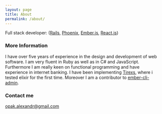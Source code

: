 ```yaml
---
layout: page
title: About
permalink: /about/
---
```


Full stack developer: ([Rails](http://rubyonrails.org/), [Phoenix](http://www.phoenixframework.org/), [Ember.js](http://emberjs.com/), [React.js](https://facebook.github.io/react/))

### More Information
I have over five years of experience in the design and development of web software. I am very fluent in Ruby as well as in C# and JavaScript. Furthermore I am really keen on functional programming and have experience in internet banking. I have been implementing [Tirexs](https://github.com/api-hogs/tirexs), where i tested elixir for the first time. Moreover I am a contributor to [ember-cli-admin](https://github.com/ember-admin).

### Contact me

[opak.alexandr@gmail.com](mailto:opak.alexandr@gmail.com)
